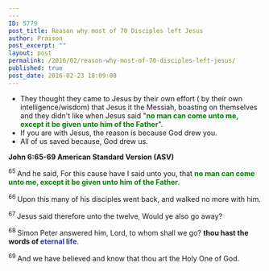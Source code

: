 ```yaml
---
---
ID: 5779
post_title: Reason why most of 70 Disciples left Jesus
author: Praison
post_excerpt: ""
layout: post
permalink: /2016/02/reason-why-most-of-70-disciples-left-jesus/
published: true
post_date: 2016-02-23 18:09:08
---
```

<ul>
	<li>They thought they came to Jesus by their own effort ( by their own intelligence/wisdom) that Jesus it the Messiah, boasting on themselves and they didn't like when Jesus said "<span style="color: #008000;"><strong>no man can come unto me, except it be given unto him of the Father</strong></span>".</li>
	<li>If you are with Jesus, the reason is because God drew you.</li>
	<li>All of us saved because, God drew us.</li>
</ul>
<strong><span class="passage-display-bcv">John 6:65-69
</span><span class="passage-display-version">American Standard Version (ASV)</span></strong>

<span id="en-ASV-26323" class="text John-6-65"><sup class="versenum">65 </sup>And he said, For this cause have I said unto you, that <span style="color: #008000;"><strong>no man can come unto me, except it be given unto him of the Father</strong></span>.</span>

<span id="en-ASV-26324" class="text John-6-66"><sup class="versenum">66 </sup>Upon this many of his disciples went back, and walked no more with him.</span>

<span id="en-ASV-26325" class="text John-6-67"><sup class="versenum">67 </sup>Jesus said therefore unto the twelve, Would ye also go away?</span>

<span id="en-ASV-26326" class="text John-6-68"><sup class="versenum">68 </sup>Simon Peter answered him, Lord, to whom shall we go? <strong>thou hast the words of <span style="color: #333399;">eternal life</span></strong>.</span>

<span id="en-ASV-26327" class="text John-6-69"><sup class="versenum">69 </sup>And we have believed and know that thou art the Holy One of God.</span>